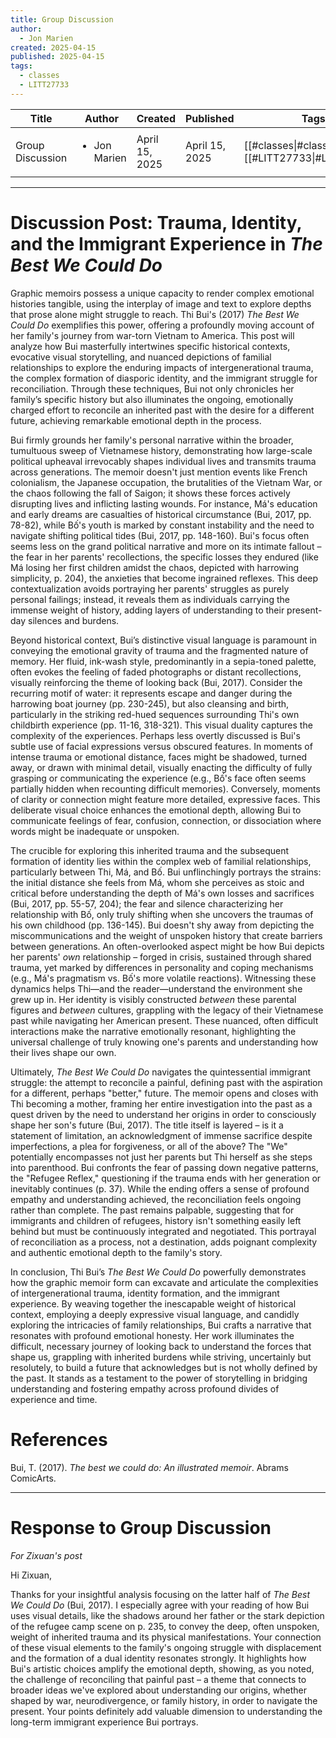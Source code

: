 ```yaml
---
title: Group Discussion
author:
  - Jon Marien
created: 2025-04-15
published: 2025-04-15
tags:
  - classes
  - LITT27733
---
```


| Title            | Author                       | Created        | Published      | Tags                                               |
| ---------------- | ---------------------------- | -------------- | -------------- | -------------------------------------------------- |
| Group Discussion | <ul><li>Jon Marien</li></ul> | April 15, 2025 | April 15, 2025 | [[#classes\|#classes]], [[#LITT27733\|#LITT27733]] |

---

# **Discussion Post: Trauma, Identity, and the Immigrant Experience in _The Best We Could Do_**

Graphic memoirs possess a unique capacity to render complex emotional histories tangible, using the interplay of image and text to explore depths that prose alone might struggle to reach. Thi Bui's (2017) _The Best We Could Do_ exemplifies this power, offering a profoundly moving account of her family's journey from war-torn Vietnam to America. This post will analyze how Bui masterfully intertwines specific historical contexts, evocative visual storytelling, and nuanced depictions of familial relationships to explore the enduring impacts of intergenerational trauma, the complex formation of diasporic identity, and the immigrant struggle for reconciliation. Through these techniques, Bui not only chronicles her family’s specific history but also illuminates the ongoing, emotionally charged effort to reconcile an inherited past with the desire for a different future, achieving remarkable emotional depth in the process.

Bui firmly grounds her family's personal narrative within the broader, tumultuous sweep of Vietnamese history, demonstrating how large-scale political upheaval irrevocably shapes individual lives and transmits trauma across generations. The memoir doesn't just mention events like French colonialism, the Japanese occupation, the brutalities of the Vietnam War, or the chaos following the fall of Saigon; it shows these forces actively disrupting lives and inflicting lasting wounds. For instance, Má's education and early dreams are casualties of historical circumstance (Bui, 2017, pp. 78-82), while Bố's youth is marked by constant instability and the need to navigate shifting political tides (Bui, 2017, pp. 148-160). Bui's focus often seems less on the grand political narrative and more on its intimate fallout – the fear in her parents' recollections, the specific losses they endured (like Má losing her first children amidst the chaos, depicted with harrowing simplicity, p. 204), the anxieties that become ingrained reflexes. This deep contextualization avoids portraying her parents' struggles as purely personal failings; instead, it reveals them as individuals carrying the immense weight of history, adding layers of understanding to their present-day silences and burdens.

Beyond historical context, Bui’s distinctive visual language is paramount in conveying the emotional gravity of trauma and the fragmented nature of memory. Her fluid, ink-wash style, predominantly in a sepia-toned palette, often evokes the feeling of faded photographs or distant recollections, visually reinforcing the theme of looking back (Bui, 2017). Consider the recurring motif of water: it represents escape and danger during the harrowing boat journey (pp. 230-245), but also cleansing and birth, particularly in the striking red-hued sequences surrounding Thi's own childbirth experience (pp. 11-16, 318-321). This visual duality captures the complexity of the experiences. Perhaps less overtly discussed is Bui's subtle use of facial expressions versus obscured features. In moments of intense trauma or emotional distance, faces might be shadowed, turned away, or drawn with minimal detail, visually enacting the difficulty of fully grasping or communicating the experience (e.g., Bố's face often seems partially hidden when recounting difficult memories). Conversely, moments of clarity or connection might feature more detailed, expressive faces. This deliberate visual choice enhances the emotional depth, allowing Bui to communicate feelings of fear, confusion, connection, or dissociation where words might be inadequate or unspoken.

The crucible for exploring this inherited trauma and the subsequent formation of identity lies within the complex web of familial relationships, particularly between Thi, Má, and Bố. Bui unflinchingly portrays the strains: the initial distance she feels from Má, whom she perceives as stoic and critical before understanding the depth of Má's own losses and sacrifices (Bui, 2017, pp. 55-57, 204); the fear and silence characterizing her relationship with Bố, only truly shifting when she uncovers the traumas of his own childhood (pp. 136-145). Bui doesn't shy away from depicting the miscommunications and the weight of unspoken history that create barriers between generations. An often-overlooked aspect might be how Bui depicts her parents' _own_ relationship – forged in crisis, sustained through shared trauma, yet marked by differences in personality and coping mechanisms (e.g., Má's pragmatism vs. Bố's more volatile reactions). Witnessing these dynamics helps Thi—and the reader—understand the environment she grew up in. Her identity is visibly constructed _between_ these parental figures and _between_ cultures, grappling with the legacy of their Vietnamese past while navigating her American present. These nuanced, often difficult interactions make the narrative emotionally resonant, highlighting the universal challenge of truly knowing one's parents and understanding how their lives shape our own.

Ultimately, _The Best We Could Do_ navigates the quintessential immigrant struggle: the attempt to reconcile a painful, defining past with the aspiration for a different, perhaps "better," future. The memoir opens and closes with Thi becoming a mother, framing her entire investigation into the past as a quest driven by the need to understand her origins in order to consciously shape her son's future (Bui, 2017). The title itself is layered – is it a statement of limitation, an acknowledgment of immense sacrifice despite imperfections, a plea for forgiveness, or all of the above? The "We" potentially encompasses not just her parents but Thi herself as she steps into parenthood. Bui confronts the fear of passing down negative patterns, the "Refugee Reflex," questioning if the trauma ends with her generation or inevitably continues (p. 37). While the ending offers a sense of profound empathy and understanding achieved, the reconciliation feels ongoing rather than complete. The past remains palpable, suggesting that for immigrants and children of refugees, history isn't something easily left behind but must be continuously integrated and negotiated. This portrayal of reconciliation as a process, not a destination, adds poignant complexity and authentic emotional depth to the family's story.

In conclusion, Thi Bui’s _The Best We Could Do_ powerfully demonstrates how the graphic memoir form can excavate and articulate the complexities of intergenerational trauma, identity formation, and the immigrant experience. By weaving together the inescapable weight of historical context, employing a deeply expressive visual language, and candidly exploring the intricacies of family relationships, Bui crafts a narrative that resonates with profound emotional honesty. Her work illuminates the difficult, necessary journey of looking back to understand the forces that shape us, grappling with inherited burdens while striving, uncertainly but resolutely, to build a future that acknowledges but is not wholly defined by the past. It stands as a testament to the power of storytelling in bridging understanding and fostering empathy across profound divides of experience and time.

# **References**
Bui, T. (2017). _The best we could do: An illustrated memoir_. Abrams ComicArts.

---

# **Response to Group Discussion**
*For Zixuan's post*

Hi Zixuan,

Thanks for your insightful analysis focusing on the latter half of _The Best We Could Do_ (Bui, 2017). I especially agree with your reading of how Bui uses visual details, like the shadows around her father or the stark depiction of the refugee camp scene on p. 235, to convey the deep, often unspoken, weight of inherited trauma and its physical manifestations. Your connection of these visual elements to the family's ongoing struggle with displacement and the formation of a dual identity resonates strongly. It highlights how Bui's artistic choices amplify the emotional depth, showing, as you noted, the challenge of reconciling that painful past – a theme that connects to broader ideas we've explored about understanding our origins, whether shaped by war, neurodivergence, or family history, in order to navigate the present. Your points definitely add valuable dimension to understanding the long-term immigrant experience Bui portrays.